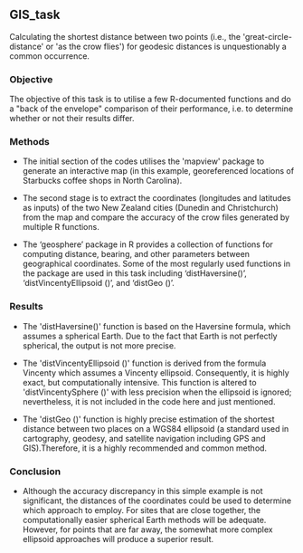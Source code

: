 ## GIS_task

Calculating the shortest distance between two points (i.e., the 'great-circle-distance' or 'as the crow flies') for geodesic distances is unquestionably a common occurrence.

### Objective
The objective of this task is to utilise a few R-documented functions and do a "back of the envelope" comparison of their performance, i.e. to determine whether or not their results differ.

### Methods
*  The initial section of the codes utilises the 'mapview' package to generate an interactive map (in this example, georeferenced locations of Starbucks coffee shops in North Carolina). 

*  The second stage is to extract the coordinates (longitudes and latitudes as inputs) of the two New Zealand cities (Dunedin and Christchurch) from the map and compare the accuracy of the crow files generated by multiple R functions.

*  The ‘geosphere’ package in R provides a collection of functions for computing distance, bearing, and other parameters between geographical coordinates. Some of the most regularly used functions in the package are used in this task including ‘distHaversine()’, ‘distVincentyEllipsoid ()’, and ‘distGeo ()’.

### Results
*  The 'distHaversine()' function is based on the Haversine formula, which assumes a spherical Earth. Due to the fact that Earth is not perfectly spherical, the output is not more precise.

*  The 'distVincentyEllipsoid ()' function is derived from the formula Vincenty which assumes a Vincenty ellipsoid. Consequently, it is highly exact, but computationally intensive. This function is altered to 'distVincentySphere ()' with less precision when the ellipsoid is ignored; nevertheless, it is not included in the code here and just mentioned.

*  The 'distGeo ()' function is highly precise estimation of the shortest distance between two places on a WGS84 ellipsoid (a standard used in cartography, geodesy, and satellite navigation including GPS and GIS).Therefore, it is a highly recommended and common method.

### Conclusion
*  Although the accuracy discrepancy in this simple example is not significant, the distances of the coordinates could be used to determine which approach to employ. For sites that are close together, the computationally easier spherical Earth methods will be adequate. However, for points that are far away, the somewhat more complex ellipsoid approaches will produce a superior result. 

